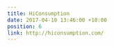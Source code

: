 ```yaml
---
title: HiConsumption
date: 2017-04-10 13:46:00 +10:00
position: 6
link: http://hiconsumption.com/
---
```


